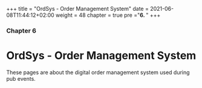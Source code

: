 +++
title = "OrdSys - Order Management System"
date =  2021-06-08T11:44:12+02:00
weight = 48
chapter = true
pre ="<b>6. </b>"
+++

### Chapter 6

# OrdSys - Order Management System

These pages are about the digital order management system used during pub events.